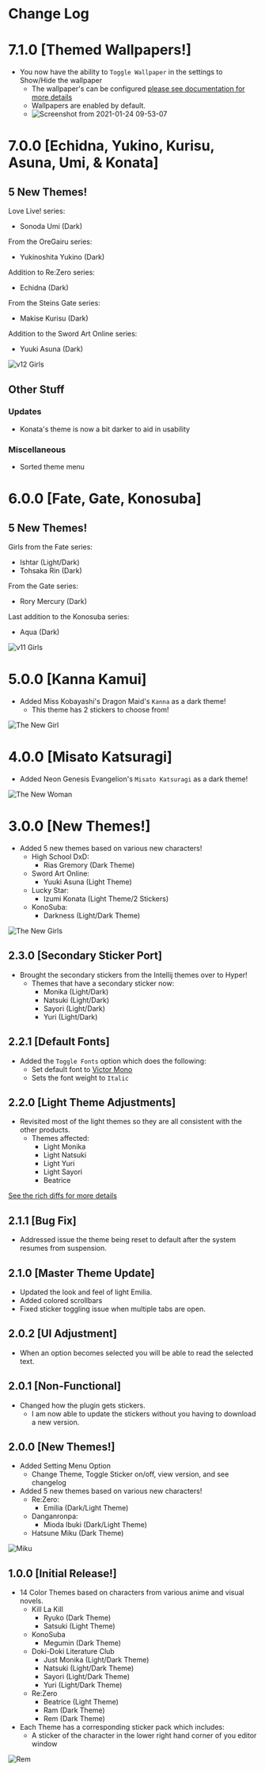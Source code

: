 # Change Log

# 7.1.0 [Themed Wallpapers!]

- You now have the ability to `Toggle Wallpaper` in the settings to Show/Hide the wallpaper
  - The wallpaper's can be configured [please see documentation for more details](https://github.com/doki-theme/doki-theme-hyper#configuration)
  - Wallpapers are enabled by default.
  - ![Screenshot from 2021-01-24 09-53-07](https://user-images.githubusercontent.com/15972415/105635862-ee9f8080-5e2a-11eb-9f60-7b5f67335171.png)

# 7.0.0 [Echidna, Yukino, Kurisu, Asuna, Umi, & Konata]

## 5 New Themes!

Love Live! series:

- Sonoda Umi (Dark)

From the OreGairu series:

- Yukinoshita Yukino (Dark)

Addition to Re:Zero series:

- Echidna (Dark)

From the Steins Gate series:

- Makise Kurisu (Dark)

Addition to the Sword Art Online series:

- Yuuki Asuna (Dark)

![v12 Girls](https://doki.assets.unthrottled.io/misc/v12_girls.png)

## Other Stuff

### Updates

- Konata's theme is now a bit darker to aid in usability

### Miscellaneous

- Sorted theme menu

# 6.0.0 [Fate, Gate, Konosuba]

## 5 New Themes!

Girls from the Fate series:

- Ishtar (Light/Dark)
- Tohsaka Rin (Dark)

From the Gate series:

- Rory Mercury (Dark)

Last addition to the Konosuba series:

- Aqua (Dark)

![v11 Girls](http://doki.assets.unthrottled.io/misc/v11_girls.png)

# 5.0.0 [Kanna Kamui]

- Added Miss Kobayashi's Dragon Maid's `Kanna` as a dark theme!
    - This theme has 2 stickers to choose from!

![The New Girl](https://doki.assets.unthrottled.io/misc/v10_girl.png?version=1)

# 4.0.0 [Misato Katsuragi]

- Added Neon Genesis Evangelion's `Misato Katsuragi` as a dark theme!

![The New Woman](https://doki.assets.unthrottled.io/misc/v9_girl.png?version=1)

# 3.0.0 [New Themes!]

- Added 5 new themes based on various new characters!
    - High School DxD:
        - Rias Gremory (Dark Theme)
    - Sword Art Online:
        - Yuuki Asuna (Light Theme)
    - Lucky Star:
        - Izumi Konata (Light Theme/2 Stickers)
    - KonoSuba:
        - Darkness (Light/Dark Theme)

![The New Girls](https://doki.assets.unthrottled.io/misc/v8_girls.png?version=1)

## 2.3.0 [Secondary Sticker Port]

- Brought the secondary stickers from the Intellij themes over to Hyper!
  - Themes that have a secondary sticker now:
    - Monika (Light/Dark)
    - Natsuki (Light/Dark)
    - Sayori (Light/Dark)
    - Yuri (Light/Dark)

## 2.2.1 [Default Fonts]

- Added the `Toggle Fonts` option which does the following:
    - Set default font to [Victor Mono](https://rubjo.github.io/victor-mono/)
    - Sets the font weight to `Italic`

## 2.2.0 [Light Theme Adjustments]

- Revisited most of the light themes so they are all consistent with the other products.
  - Themes affected:
    - Light Monika
    - Light Natsuki
    - Light Yuri
    - Light Sayori
    - Beatrice

[See the rich diffs for more details](https://github.com/doki-theme/doki-theme-hyper/pull/8/files#diff-46b50e9197d1c9d21f7b1edd334837d3)

## 2.1.1 [Bug Fix]

- Addressed issue the theme being reset to default after the system resumes from suspension.

## 2.1.0 [Master Theme Update]

- Updated the look and feel of light Emilia.
- Added colored scrollbars
- Fixed sticker toggling issue when multiple tabs are open.


## 2.0.2 [UI Adjustment]

- When an option becomes selected you will be able to read the selected text.

## 2.0.1 [Non-Functional]

- Changed how the plugin gets stickers. 
    - I am now able to update the stickers without you having to download a new version.
    
## 2.0.0 [New Themes!]

- Added Setting Menu Option
    - Change Theme, Toggle Sticker on/off, view version, and see changelog
- Added 5 new themes based on various new characters!
    - Re:Zero:
        - Emilia (Dark/Light Theme)
    - Danganronpa:
        - Mioda Ibuki (Dark/Light Theme)
    - Hatsune Miku (Dark Theme)

![Miku](https://doki.assets.unthrottled.io/backgrounds/miku.png)

## 1.0.0 [Initial Release!]

- 14 Color Themes based on characters from various anime and visual novels.
  - Kill La Kill
    - Ryuko (Dark Theme)
    - Satsuki (Light Theme)
  - KonoSuba
    - Megumin (Dark Theme)
  - Doki-Doki Literature Club
    - Just Monika (Light/Dark Theme)
    - Natsuki (Light/Dark Theme)
    - Sayori (Light/Dark Theme)
    - Yuri (Light/Dark Theme)
  - Re:Zero
    - Beatrice (Light Theme)
    - Ram (Dark Theme)
    - Rem (Dark Theme)
- Each Theme has a corresponding sticker pack which includes:
  - A sticker of the character in the lower right hand corner of you editor window
  
![Rem](https://doki.assets.unthrottled.io/backgrounds/rem.png)
